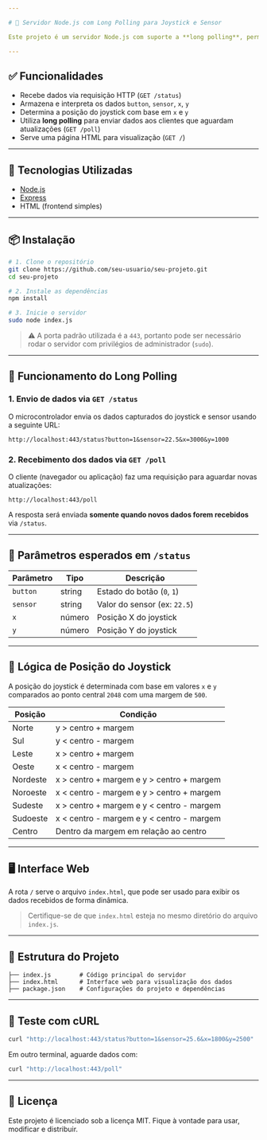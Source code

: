 ```yaml
---

# 📡 Servidor Node.js com Long Polling para Joystick e Sensor

Este projeto é um servidor Node.js com suporte a **long polling**, permitindo o envio de dados por um microcontrolador (como Raspberry Pi ou ESP32) e a atualização em tempo real de clientes aguardando novas informações.

---
```


## ✅ Funcionalidades

* Recebe dados via requisição HTTP (`GET /status`)
* Armazena e interpreta os dados `button`, `sensor`, `x`, `y`
* Determina a posição do joystick com base em `x` e `y`
* Utiliza **long polling** para enviar dados aos clientes que aguardam atualizações (`GET /poll`)
* Serve uma página HTML para visualização (`GET /`)

---

## 🚀 Tecnologias Utilizadas

* [Node.js](https://nodejs.org)
* [Express](https://expressjs.com)
* HTML (frontend simples)

---

## 📦 Instalação

```bash
# 1. Clone o repositório
git clone https://github.com/seu-usuario/seu-projeto.git
cd seu-projeto

# 2. Instale as dependências
npm install

# 3. Inicie o servidor
sudo node index.js
```

> ⚠️ A porta padrão utilizada é a `443`, portanto pode ser necessário rodar o servidor com privilégios de administrador (`sudo`).

---

## 🔁 Funcionamento do Long Polling

### 1. Envio de dados via `GET /status`

O microcontrolador envia os dados capturados do joystick e sensor usando a seguinte URL:

```
http://localhost:443/status?button=1&sensor=22.5&x=3000&y=1000
```

### 2. Recebimento dos dados via `GET /poll`

O cliente (navegador ou aplicação) faz uma requisição para aguardar novas atualizações:

```
http://localhost:443/poll
```

A resposta será enviada **somente quando novos dados forem recebidos** via `/status`.

---

## 📡 Parâmetros esperados em `/status`

| Parâmetro | Tipo   | Descrição                    |
| --------- | ------ | ---------------------------- |
| `button`  | string | Estado do botão (`0`, `1`)   |
| `sensor`  | string | Valor do sensor (ex: `22.5`) |
| `x`       | número | Posição X do joystick        |
| `y`       | número | Posição Y do joystick        |

---

## 🧠 Lógica de Posição do Joystick

A posição do joystick é determinada com base em valores `x` e `y` comparados ao ponto central `2048` com uma margem de `500`.

| Posição  | Condição                                  |
| -------- | ----------------------------------------- |
| Norte    | y > centro + margem                       |
| Sul      | y < centro - margem                       |
| Leste    | x > centro + margem                       |
| Oeste    | x < centro - margem                       |
| Nordeste | x > centro + margem e y > centro + margem |
| Noroeste | x < centro - margem e y > centro + margem |
| Sudeste  | x > centro + margem e y < centro - margem |
| Sudoeste | x < centro - margem e y < centro - margem |
| Centro   | Dentro da margem em relação ao centro     |

---

## 🖥️ Interface Web

A rota `/` serve o arquivo `index.html`, que pode ser usado para exibir os dados recebidos de forma dinâmica.

> Certifique-se de que `index.html` esteja no mesmo diretório do arquivo `index.js`.

---

## 📂 Estrutura do Projeto

```
├── index.js        # Código principal do servidor
├── index.html      # Interface web para visualização dos dados
├── package.json    # Configurações do projeto e dependências
```

---

## 🧪 Teste com cURL

```bash
curl "http://localhost:443/status?button=1&sensor=25.6&x=1800&y=2500"
```

Em outro terminal, aguarde dados com:

```bash
curl "http://localhost:443/poll"
```

---

## 📄 Licença

Este projeto é licenciado sob a licença MIT. Fique à vontade para usar, modificar e distribuir.


